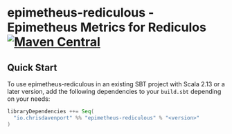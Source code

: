 # epimetheus-rediculous - Epimetheus Metrics for Rediculos [![Maven Central](https://maven-badges.herokuapp.com/maven-central/io.chrisdavenport/epimetheus-rediculous_2.13/badge.svg)](https://maven-badges.herokuapp.com/maven-central/io.chrisdavenport/epimetheus-rediculous_2.13)

## Quick Start

To use epimetheus-rediculous in an existing SBT project with Scala 2.13 or a later version, add the following dependencies to your
`build.sbt` depending on your needs:

```scala
libraryDependencies ++= Seq(
  "io.chrisdavenport" %% "epimetheus-rediculous" % "<version>"
)
```
